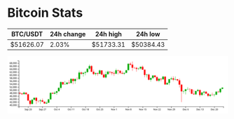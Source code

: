 # Bitcoin Stats

BTC/USDT|24h change|24h high|24h low|
|---|---|---|---|
|$51626.07|2.03%|$51733.31|$50384.43|

<img src="./chart.svg">
